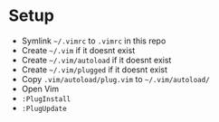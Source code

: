 # Setup

* Symlink `~/.vimrc` to `.vimrc` in this repo
* Create `~/.vim` if it doesnt exist
* Create `~/.vim/autoload` if it doesnt exist
* Create `~/.vim/plugged` if it doesnt exist
* Copy `.vim/autoload/plug.vim` to `~/.vim/autoload/`
* Open Vim
* `:PlugInstall`
* `:PlugUpdate`

